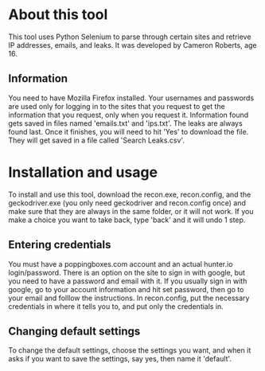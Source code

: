 # About this tool
This tool uses Python Selenium to parse through certain sites and retrieve IP addresses, emails, and leaks.  It was developed by Cameron Roberts, age 16.

## Information
You need to have Mozilla Firefox installed.  Your usernames and passwords are used only for logging in to the sites that you request to get the information that you request, only when you request it.  Information found gets saved in files named 'emails.txt' and 'ips.txt'.  The leaks are always found last.  Once it finishes, you will need to hit 'Yes' to download the file.  They will get saved in a file called 'Search Leaks.csv'.

# Installation and usage
To install and use this tool, download the recon.exe, recon.config, and the geckodriver.exe (you only need geckodriver and recon.config once) and make sure that they are always in the same folder, or it will not work.  If you make a choice you want to take back, type 'back' and it will undo 1 step.

## Entering credentials
You must have a poppingboxes.com account and an actual hunter.io login/password.  There is an option on the site to sign in with google, but you need to have a password and email with it.  If you usually sign in with google, go to your account information and hit set password, then go to your email and folllow the instructions.  In recon.config, put the necessary credentials in where it tells you to, and put only the credentials in.

## Changing default settings
To change the default settings, choose the settings you want, and when it asks if you want to save the settings, say yes, then name it 'default'.
